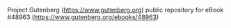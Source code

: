Project Gutenberg (https://www.gutenberg.org) public repository for
eBook #48963 (https://www.gutenberg.org/ebooks/48963)
